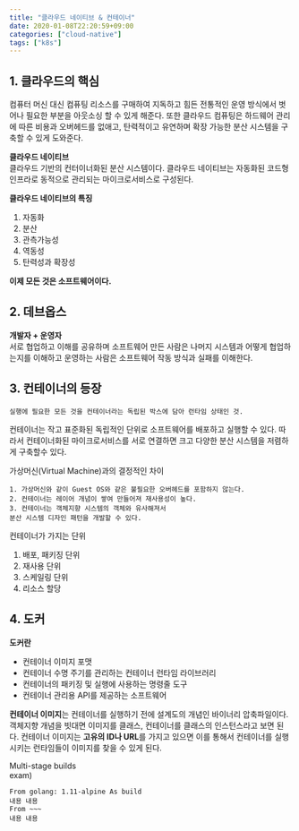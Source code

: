```yaml
---
title: "클라우드 네이티브 & 컨테이너"
date: 2020-01-08T22:20:59+09:00
categories: ["cloud-native"]
tags: ["k8s"]
---
```

## 1. 클라우드의 핵심
컴퓨터 머신 대신 컴퓨팅 리소스를 구매하여 지독하고 힘든 전통적인 운영 방식에서 벗어나 필요한 부분을 아웃소싱 할 수 있게 해준다. 또한 클라우드 컴퓨팅은 하드웨어 관리에 따른 비용과 오버헤드를 없애고, 탄력적이고 유연하며 확장 가능한 분산 시스템을 구축할 수 있게 도와준다.

**클라우드 네이티브**\
클라우드 기반의 컨터이너화된 분산 시스템이다. 클라우드 네이티브는 자동화된 코드형 인프라로 동적으로 관리되는 마이크로서비스로 구성된다.

**클라우드 네이티브의 특징** 
1. 자동화
2. 분산
3. 관측가능성
4. 역동성
5. 탄력성과 확장성

**이제 모든 것은 소프트웨어이다.**

## 2. 데브옵스
**개발자 + 운영자** \
서로 협업하고 이해를 공유하며 소프트웨어 만든 사람은 나머지 시스템과 어떻게 협업하는지를 이해하고 운영하는 사람은 소프트웨어 작동 방식과 실패를 이해한다.


## 3. 컨테이너의 등장
    실행에 필요한 모든 것을 컨테이너라는 독립된 박스에 담아 런타임 상태인 것.

컨테이너는 작고 표준화된 독립적인 단위로 소프트웨어를 배포하고 실행할 수 있다. 따라서 컨테이너화된 마이크로서비스를 서로 연결하면 크고 다양한 분산 시스템을 저렴하게 구축할수 있다.

가상머신(Virtual Machine)과의 결정적인 차이 

    1. 가상머신와 같이 Guest OS와 같은 불필요한 오버헤드를 포함하지 않는다.
    2. 컨테이너는 레이어 개념이 쌓여 만들어져 재사용성이 높다.
    3. 컨테이너는 객체지향 시스템의 객체와 유사해져서
    분산 시스템 디자인 패턴을 개발할 수 있다.

컨테이너가 가지는 단위
1. 배포, 패키징 단위
2. 재사용 단위
3. 스케일링 단위
4. 리소스 할당

## 4. 도커

**도커란** 
* 컨테이너 이미지 포맷
* 컨테이너 수명 주기를 관리하는 컨테이너 런타임 라이브러리
* 컨테이너의 패키징 및 실행에 사용하는 명령줄 도구
* 컨테이너 관리용 API를 제공하는 소프트웨어

**컨테이너 이미지**는 컨테이너를 실행하기 전에 설계도의 개념인 바이너리 압축파일이다. 객체지향 개념을 빗대면 이미지를 클래스, 컨테이너를 클래스의 인스턴스라고 보면 된다. 컨테이너 이미지는 **고유의 ID나 URL**를 가지고 있으면 이를 통해서 컨테이너를 실행시키는 런타임들이 이미지를 찾을 수 있게 된다.


Multi-stage builds \
exam)

    From golang: 1.11-alpine As build
    내용 내용
    From ~~~
    내용 내용




